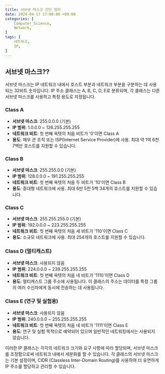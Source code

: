 ```yaml
---
title: 서브넷 마스크 간단 정리
date: 2024-04-17 17:00:00 +09:00
categories: [
    Computer_Science,
    Network,
]
tags: [
    네트워크,
    IP,
]
---
```



## 서브넷 마스크??
서브넷 마스크는 IP 네트워크 내에서 호스트 부분과 네트워크 부분을 구분하는 데 사용되는 32비트 숫자입니다. IP 주소 클래스는 A, B, C, D, E로 분류되며, 각 클래스는 다른 서브넷 마스크를 사용하고 특정 용도로 지정됩니다. 


### Class A
- **서브넷 마스크**: 255.0.0.0 (기본)
- **IP 범위**: 1.0.0.0 ~ 126.255.255.255
- **네트워크 비트**: 첫 번째 옥텟의 처음 비트가 '0'이면 Class A
- **용도**: 매우 큰 조직 또는 ISP(Internet Service Provider)에 사용. 최대 약 1억 6천7백만 호스트를 지원할 수 있습니다.

### Class B
- **서브넷 마스크**: 255.255.0.0 (기본)
- **IP 범위**: 128.0.0.0 ~ 191.255.255.255
- **네트워크 비트**: 첫 번째 옥텟의 처음 두 비트가 '10'이면 Class B
- **용도**: 중대형 네트워크에 사용. 최대 6만 5천 5백 34개의 호스트를 지원할 수 있습니다.

### Class C
- **서브넷 마스크**: 255.255.255.0 (기본)
- **IP 범위**: 192.0.0.0 ~ 223.255.255.255
- **네트워크 비트**: 첫 번째 옥텟의 처음 세 비트가 '110'이면 Class C
- **용도**: 소규모 네트워크에 사용. 최대 254개의 호스트를 지원할 수 있습니다.

### Class D (멀티캐스트)
- **서브넷 마스크**: 사용되지 않음
- **IP 범위**: 224.0.0.0 ~ 239.255.255.255
- **네트워크 비트**: 첫 번째 옥텟의 처음 네 비트가 '1110'이면 Class D
- **용도**: 멀티캐스트 그룹 주소에 사용됩니다. 이 클래스의 주소는 데이터를 특정 그룹의 여러 수신자에게 동시에 전송하는 데 사용됩니다.

### Class E (연구 및 실험용)
- **서브넷 마스크**: 사용되지 않음
- **IP 범위**: 240.0.0.0 ~ 255.255.255.255
- **네트워크 비트**: 첫 번째 옥텟의 처음 네 비트가 '1111'이면 Class E
- **용도**: 연구 및 실험 목적으로 예약되어 있으며 일반적인 네트워킹에서는 사용되지 않습니다.

이러한 IP 클래스는 각각의 네트워크 크기와 요구 사항에 따라 할당되며, 서브넷 마스크를 조정함으로써 네트워크 내에서 세분화를 할 수 있습니다. 각 클래스의 서브넷 마스크는 기본 설정이며, CIDR (Classless Inter-Domain Routing)를 사용하여 더 유연하게 IP 주소를 할당하고 관리할 수 있습니다.